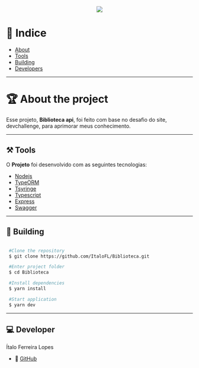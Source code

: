 <h1 align='center'>
  <img src='https://camo.githubusercontent.com/783ddbfa28f339038fde92ab336ed9e57d66b3e2d218b129c8bfb86cc37528fe/68747470733a2f2f692e70696e696d672e636f6d2f6f726967696e616c732f64642f36342f64612f64643634646135383562633537636230356535666434643863653837336635372e706e67'>
</h1>

# 🔎 Indice

- [About](#-about-the-project)
- [Tools](#-tools)
- [Building](#-building)
- [Developers](#-developers)

---

# 🏆 About the project

Esse projeto, **Biblioteca api**, foi feito com base no desafio do site, devchallenge, para aprimorar meus conhecimento.

---

## ⚒ Tools

O **Projeto** foi desenvolvido com as seguintes tecnologias:

- [Nodejs](https://nodejs.org/en/)
- [TypeORM](https://typeorm.io/#/)
- [Tsyringe](https://www.npmjs.com/package/tsyringe)
- [Typescript](https://www.typescriptlang.org/)
- [Express](https://expressjs.com/)
- [Swagger](https://swagger.io/)

---

## 📜 Building

```bash

 #Clone the repository
 $ git clone https://github.com/ItaloFL/Biblioteca.git

 #Enter project folder
 $ cd Biblioteca

 #Install dependencies
 $ yarn install

 #Start application
 $ yarn dev

```

---

## 💻 Developer

Ítalo Ferreira Lopes

- 🎫 [GitHub](https://github.com/ItaloFL)





